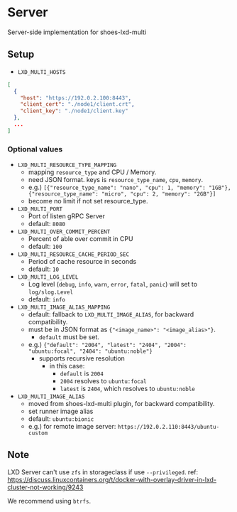 # Server

Server-side implementation for shoes-lxd-multi

## Setup

- `LXD_MULTI_HOSTS`

```json
[
  {
    "host": "https://192.0.2.100:8443",
    "client_cert": "./node1/client.crt",
    "client_key": "./node1/client.key"
  },
  ...
]
```

### Optional values

- `LXD_MULTI_RESOURCE_TYPE_MAPPING`
    - mapping `resource_type` and CPU / Memory.
    - need JSON format. keys is `resource_type_name`, `cpu`, `memory`.
    - e.g.) `[{"resource_type_name": "nano", "cpu": 1, "memory": "1GB"}, {"resource_type_name": "micro", "cpu": 2, "memory": "2GB"}]`
    - become no limit if not set resource_type.
- `LXD_MULTI_PORT`
    - Port of listen gRPC Server
    - default: `8080`
- `LXD_MULTI_OVER_COMMIT_PERCENT`
    - Percent of able over commit in CPU
    - default: `100`
- `LXD_MULTI_RESOURCE_CACHE_PERIOD_SEC`
    - Period of cache resource in seconds
    - default: `10`
- `LXD_MULTI_LOG_LEVEL`
    - Log level (`debug`, `info`, `warn`, `error`, `fatal`, `panic`) will set to `log/slog.Level`
    - default: `info`
- `LXD_MULTI_IMAGE_ALIAS_MAPPING`
    - default: fallback to `LXD_MULTI_IMAGE_ALIAS`, for backward compatibility.
    - must be in JSON format as `{"<image_name>": "<image_alias>"}`.
        - `default` must be set.
    - e.g.) `{"default": "2004", "latest": "2404", "2004": "ubuntu:focal", "2404": "ubuntu:noble"}`
        - supports recursive resolution
            - in this case:
                - `default` is `2004`
                - `2004` resolves to `ubuntu:focal`
                - `latest` is `2404`, which resolves to `ubuntu:noble`
- `LXD_MULTI_IMAGE_ALIAS`
    - moved from shoes-lxd-multi plugin, for backward compatibility.
    - set runner image alias
    - default: `ubuntu:bionic`
    - e.g.) for remote image server: `https://192.0.2.110:8443/ubuntu-custom`


## Note
LXD Server can't use `zfs` in storageclass if use `--privileged`. ref: https://discuss.linuxcontainers.org/t/docker-with-overlay-driver-in-lxd-cluster-not-working/9243

We recommend using `btrfs`.
